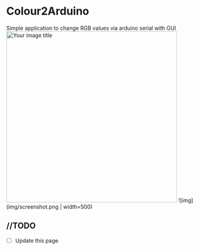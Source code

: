 # Colour2Arduino
Simple application to change RGB values via arduino serial with GUI
<img src="https://github.com/martrewes/Colour2Arduino/img/screenhot.png" alt="Your image title" width="450"/>
![img](img/screenshot.png | width=500)

## //TODO

- [ ] Update this page
